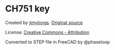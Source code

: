 # CH751 key

Created by [jimylongs](https://www.thingiverse.com/jimylongs/designs). [Original source](https://www.thingiverse.com/thing:2391207)

License: [Creative Commons - Attribution](https://creativecommons.org/licenses/by/4.0/)

Converted to STEP file in FreeCAD by @phaseloop

